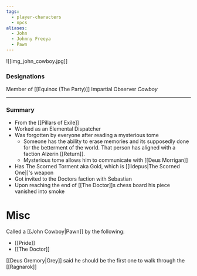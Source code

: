 ```yaml
---
tags:
  - player-characters
  - npcs
aliases:
  - John
  - Johnny Freeya
  - Pawn
---
```

![[img_john_cowboy.jpg]]
### Designations
Member of [[Equinox (The Party)]]
Impartial Observer 
*Cowboy*

___
### Summary
- From the [[Pillars of Exile]]
- Worked as an Elemental Dispatcher
- Was forgotten by everyone after reading a mysterious tome
	- Someone has the ability to erase memories and its supposedly done for the betterment of the world. That person has aligned with a faction Alzerin [[Return]]. 
	- Mysterious tome allows him to communicate with [[Deus Morrigan]]
- Has The Scorned Torment aka Gold, which is [[Iidepus|The Scorned One]]'s weapon 
- Got invited to the Doctors faction with Sebastian 
- Upon reaching the end of [[The Doctor]]s chess board his piece vanished into smoke

# Misc
Called a [[John Cowboy|Pawn]] by the following:
- [[Pride]]
- [[The Doctor]]

[[Deus Gremory|Grey]] said he should be the first one to walk through the [[Ragnarok]] 
